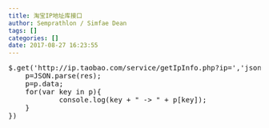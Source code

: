 ```yaml
---
title: 淘宝IP地址库接口
author: Semprathlon / Simfae Dean
tags: []
categories: []
date: 2017-08-27 16:23:55
---
```

 <pre class="lang:js decode:true " >$.get('http://ip.taobao.com/service/getIpInfo.php?ip=','json',function(res){
	p=JSON.parse(res);
	p=p.data;
	for(var key in p){
            console.log(key + " -&gt; " + p[key]);
	}
})</pre> 
